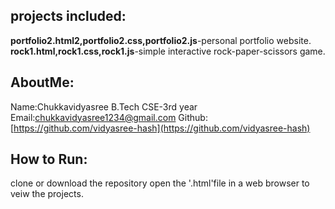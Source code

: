 ## projects included:
**portfolio2.html2,portfolio2.css,portfolio2.js**-personal portfolio website.
**rock1.html,rock1.css,rock1.js**-simple interactive rock-paper-scissors game.
## AboutMe:
Name:Chukkavidyasree
B.Tech CSE-3rd year
Email:chukkavidyasree1234@gmail.com
Github:[https://github.com/vidyasree-hash](https://github.com/vidyasree-hash) 
## How to Run:
clone or download the repository
open the '.html'file in a web browser to veiw the projects.
